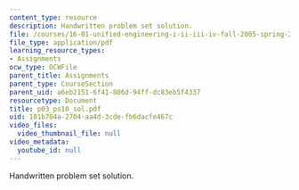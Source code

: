 ```yaml
---
content_type: resource
description: Handwritten problem set solution.
file: /courses/16-01-unified-engineering-i-ii-iii-iv-fall-2005-spring-2006/101b704a2704aa4d3cdefb6dacfe467c_p03_ps10_sol.pdf
file_type: application/pdf
learning_resource_types:
- Assignments
ocw_type: OCWFile
parent_title: Assignments
parent_type: CourseSection
parent_uid: a6eb2151-6f41-806d-94ff-dc83eb5f4337
resourcetype: Document
title: p03_ps10_sol.pdf
uid: 101b704a-2704-aa4d-3cde-fb6dacfe467c
video_files:
  video_thumbnail_file: null
video_metadata:
  youtube_id: null
---
```

Handwritten problem set solution.

